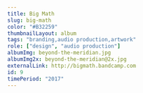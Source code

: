 ```yaml
---
title: Big Math
slug: big-math
color: "#B32259"
thumbnailLayout: album
tags: "branding,audio production,artwork"
role: ["design", "audio production"]
albumImg: beyond-the-meridian.jpg
albumImg2x: beyond-the-meridian@2x.jpg
externalLink: http://bigmath.bandcamp.com
id: 9
timePeriod: "2017"
---
```


